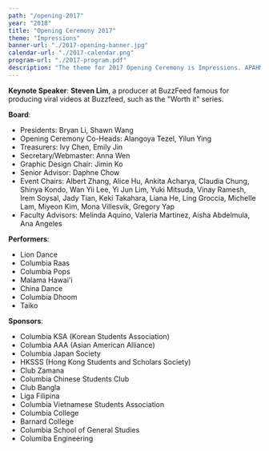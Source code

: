 ```yaml
---
path: "/opening-2017"
year: "2018"
title: "Opening Ceremony 2017"
theme: "Impressions"
banner-url: "./2017-opening-banner.jpg"
calendar-url: "./2017-calendar.png"
program-url: "./2017-program.pdf"
description: "The theme for 2017 Opening Ceremony is Impressions. APAHM would like to challenge pre-existing stereotypes (or first impressions) about Asian Americans. APAHM 2017 is all about defying expectations, bringing a different image and exploring Asian American heritage and its meaning in new, unexpected ways."
---
```


**Keynote Speaker**: **Steven Lim**, a producer at BuzzFeed famous for producing viral videos at Buzzfeed, such as the "Worth it" series.

**Board**:

* Presidents: Bryan Li, Shawn Wang
* Opening Ceremony Co-Heads: Alangoya Tezel, Yilun Ying
* Treasurers: Ivy Chen, Emily Jin
* Secretary/Webmaster: Anna Wen
* Graphic Design Chair: Jimin Ko
* Senior Advisor: Daphne Chow
* Event Chairs: Albert Zhang, Alice Hu, Ankita Acharya, Claudia Chung, Shinya Kondo, Wan Yii Lee, Yi Jun Lim, Yuki Mitsuda, Vinay Ramesh, Irem Soysal, Jady Tian, Keki Takahara, Liana He, Ling Groccia, Michelle Lam, Miyeon Kim, Mona Villesvik, Gregory Yap
* Faculty Advisors: Melinda Aquino, Valeria Martinez, Aisha Abdelmula, Ana Angeles


**Performers**:

* Lion Dance
* Columbia Raas
* Columbia Pops
* Malama Hawai'i
* China Dance
* Columbia Dhoom
* Taiko

**Sponsors**:

* Columbia KSA (Korean Students Association)
* Columbia AAA (Asian American Alliance)
* Columbia Japan Society
* HKSSS (Hong Kong Students and Scholars Society)
* Club Zamana
* Columbia Chinese Students Club
* Club Bangla
* Liga Filipina
* Columbia Vietnamese Students Association
* Columbia College
* Barnard College
* Columbia School of General Studies
* Columiba Engineering
